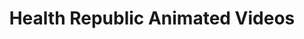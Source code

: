 ---
title: Health Republic Animated Videos

featuredvideotitle: 'We’re Health Republic Insurance'
featuredvideocontent: 'We’re Health Republic, and we hope you’ll join us! (0:30)'
featuredvideoembedlink: 'https://www.youtube.com/embed/6nE0zb_OEuQ?rel=0&amp;controls=1&amp;showinfo=0'

video:
    - 
        title: 'Qualifying Life Events explained by Health Republic'
        content: 'During Special Enrollment, you need a Qualifying Life Event to sign up for insurance. Learn more here! (1:04)'
        link: 'https://www.youtube.com/embed/6nE0zb_OEuQ?rel=0&amp;controls=1&amp;showinfo=0'
    - 
        title: 'Health Republic Insurance 2015 PrimaryCare'
        content: 'Learn about PrimaryCare, Health Republic’s most popular set of plans, offering alt care & vision plus free office visits. Silver and Gold also offered free generic Rx! (1:24)'
        link: 'https://www.youtube.com/embed/cpcc2XQzmOY?rel=0&amp;controls=0&amp;showinfo=0'
    - 
        title: 'Health Republic Insurance 2015 Oregon Standard'
        content: 'Oregon Standard Plans are designed by the state so that you can easily compare prices across insurance carriers. The plans are the same, except for provider network (HRIC’s was Providence) and monthly premium costs. The Bronze tier was HSA-eligible. (:47)'
        link: 'https://www.youtube.com/embed/5bFXUKNNLsU?rel=0&amp;controls=0&amp;showinfo=0'
    - 
        title: 'Health Republic Insurance 2015 KeyCare'
        content: 'Learn about KeyCare plans, offering a winning combination of budget-friendly monthly premiums, low copays on generic drugs, $15 urgent care visits, and no charge office visits (1 on Bronze, 2 for Silver). (1:22)'
        link: 'https://www.youtube.com/embed/41OCdtKdjoE?rel=0&amp;controls=0&amp;showinfo=0'
    - 
        title: 'Health Republic Insurance 2015 HSA (Health Savings Acct.)'
        content: 'Health Savings Account(HSA)-eligible plans designate pre-tax dollars to use towards your health care. Nearly all non-preventive care is then paid out-of-pocket until you’d reached your deductible. Learn more about these plans! (1:28)'
        link: 'https://www.youtube.com/embed/HSEqb9FiLTE?rel=0&amp;controls=0&amp;showinfo=0'
    - 
        title: 'Health Republic Insurance 2015 FoundationCare'
        content: 'FoundationCare made health care affordable using the innovating Medical Home model. You’d pick a Medical Home and they’d coordinate your care – through visits, telemedicine, and even email. (1:39)'
        link: 'https://www.youtube.com/embed/rpW5Mv3wkKA?rel=0&amp;controls=0&amp;showinfo=0'
    - 
        title: 'Health Republic Insurance 2015 CoreCare'
        content: 'Learn about HRIC’s CoreCare plans, offering comprehensive medical, vision and alternative care benefits that truly minimized any additional costs. No charge visits to your primary care doctor and common specialists? Check! Inexpensive generic drugs? Check! (1:16)'
        link: 'https://www.youtube.com/embed/f18Bc1ixVkM?rel=0&amp;controls=0&amp;showinfo=0'
    - 
        title: 'Health Republic Insurance 2015 Catastrophic'
        content: 'HRIC’s single Catastrophic Plan was designed to provide financial protection in the case of emergency. Health Republic also wanted you to see your doctor, with three no charge PCP visits included. (:59)'
        link: 'https://www.youtube.com/embed/ip46rb9zfyE?rel=0&amp;controls=0&amp;showinfo=0'
    - 
        title: 'Affordable Care Act primer explained by Health Republic'
        content: 'Here are some of the ways in which the ACA has changed your ability to get insurance. (1:02)'
        link: 'https://www.youtube.com/embed/xlhAuwsX57I?rel=0&amp;controls=0&amp;showinfo=0'
    - 
        title: 'Get started buying health insurance explained by Health Republic'
        content: 'If you’re considering individual health insurance for the first time, start here! (0:57)'
        link: 'https://www.youtube.com/embed/UlyuF5S6S8o?rel=0&amp;controls=0&amp;showinfo=0'
---